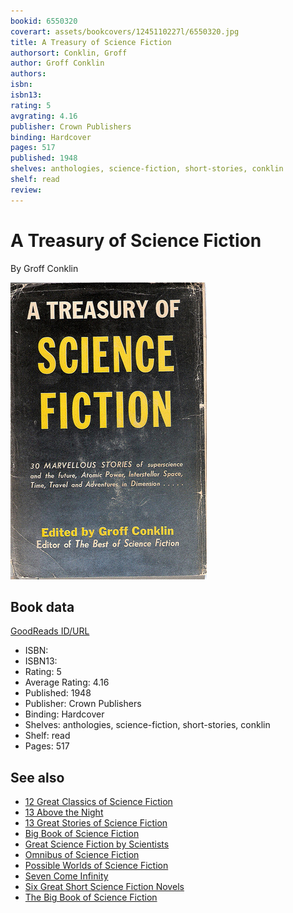 ```yaml
---
bookid: 6550320
coverart: assets/bookcovers/1245110227l/6550320.jpg
title: A Treasury of Science Fiction
authorsort: Conklin, Groff
author: Groff Conklin
authors: 
isbn: 
isbn13: 
rating: 5
avgrating: 4.16
publisher: Crown Publishers
binding: Hardcover
pages: 517
published: 1948
shelves: anthologies, science-fiction, short-stories, conklin
shelf: read
review: 
---
```


# A Treasury of Science Fiction

By Groff Conklin

![](../../assets/bookcovers/1245110227l/6550320.jpg)

## Book data

[GoodReads ID/URL](https://www.goodreads.com/book/show/6550320)

- ISBN: 
- ISBN13: 
- Rating: 5
- Average Rating: 4.16
- Published: 1948
- Publisher: Crown Publishers
- Binding: Hardcover
- Shelves: anthologies, science-fiction, short-stories, conklin
- Shelf: read
- Pages: 517


## See also

- [12 Great Classics of Science Fiction](12_Great_Classics_of_Science_Fiction.md)
- [13 Above the Night](13_Above_the_Night.md)
- [13 Great Stories of Science Fiction](13_Great_Stories_of_Science_Fiction.md)
- [Big Book of Science Fiction](Big_Book_of_Science_Fiction.md)
- [Great Science Fiction by Scientists](Great_Science_Fiction_by_Scientists.md)
- [Omnibus of Science Fiction](Omnibus_of_Science_Fiction.md)
- [Possible Worlds of Science Fiction](Possible_Worlds_of_Science_Fiction.md)
- [Seven Come Infinity](Seven_Come_Infinity.md)
- [Six Great Short Science Fiction Novels](Six_Great_Short_Science_Fiction_Novels.md)
- [The Big Book of Science Fiction](The_Big_Book_of_Science_Fiction.md)
